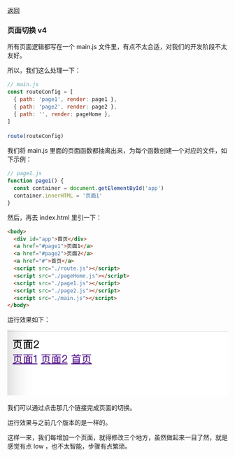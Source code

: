 [返回](/README.md)

### 页面切换 v4

所有页面逻辑都写在一个 main.js 文件里，有点不太合适，对我们的开发阶段不太友好。

所以，我们这么处理一下：

```js
// main.js
const routeConfig = [
  { path: 'page1', render: page1 },
  { path: 'page2', render: page2 },
  { path: '', render: pageHome },
]

route(routeConfig)
```

我们将 main.js 里面的页面函数都抽离出来，为每个函数创建一个对应的文件，如下示例：

```js
// page1.js
function page1() {
  const container = document.getElementById('app')
  container.innerHTML = '页面1'
}
```

然后，再去 index.html 里引一下：

```html
<body>
  <div id="app">首页</div>
  <a href="#page1">页面1</a>
  <a href="#page2">页面2</a>
  <a href="#">首页</a>
  <script src="./route.js"></script>
  <script src="./pageHome.js"></script>
  <script src="./page1.js"></script>
  <script src="./page2.js"></script>
  <script src="./main.js"></script>
</body>
```

运行效果如下：

![图片](../images/ch01/img002.png)

我们可以通过点击那几个链接完成页面的切换。

运行效果与之前几个版本的是一样的。

这样一来，我们每增加一个页面，就得修改三个地方，虽然做起来一目了然，就是感觉有点 low ，也不太智能，步骤有点繁琐。
